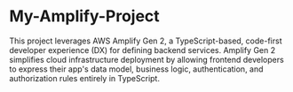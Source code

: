 # My-Amplify-Project
This project leverages AWS Amplify Gen 2, a TypeScript-based, code-first developer experience (DX) for defining backend services. Amplify Gen 2 simplifies cloud infrastructure deployment by allowing frontend developers to express their app's data model, business logic, authentication, and authorization rules entirely in TypeScript.
